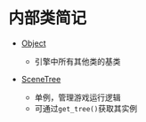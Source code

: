 # 内部类简记

* [Object](内部类明细/Object.md)
  * 引擎中所有其他类的基类

* [SceneTree](内部类明细/SceneTree.md)
  * 单例，管理游戏运行逻辑
  * 可通过`get_tree()`获取其实例
